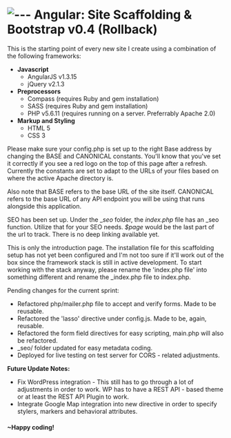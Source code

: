 # ![---](https://dl.dropboxusercontent.com/u/65873649/CDN/Codepen/favico.png) Angular: Site Scaffolding & Bootstrap v0.4 (Rollback)

This is the starting point of every new site I create using a combination of the following frameworks:

*   **Javascript**
    *   AngularJS v1.3.15
    *   jQuery v2.1.3
*   **Preprocessors**
    *   Compass (requires Ruby and gem installation)
    *   SASS (requires Ruby and gem installation)
    *   PHP v5.6.11 (requires running on a server. Preferrably Apache 2.0)
*   **Markup and Styling**
    *   HTML 5
    *   CSS 3

Please make sure your config.php is set up to the right Base address by changing the BASE and CANONICAL constants. You'll know that you've set it correctly if you see a red logo on the top of this page after a refresh. Currently the constants are set to adapt to the URLs of your files based on where the active Apache directory is.

Also note that BASE refers to the base URL of the site itself. CANONICAL refers to the base URL of any API endpoint you will be using that runs alongside this application.

SEO has been set up. Under the __seo_ folder, the _index.php_ file has an _seo function. Utilize that for your SEO needs. _$page_ would be the last part of the url to track. There is no deep linking available yet.

This is only the introduction page. The installation file for this scaffolding setup has not yet been configured and I'm not too sure if it'll work out of the box since the framework stack is still in active development. To start working with the stack anyway, please rename the 'index.php file' into something different and rename the _index.php file to index.php.

Pending changes for the current sprint:

 - Refactored php/mailer.php file to accept and verify forms. Made to be reusable.
 - Refactored the 'lasso' directive under config.js. Made to be, again, reusable.
 - Refactored the form field directives for easy scripting, main.php will also be refactored.
 - _seo/ folder updated for easy metadata coding.
 - Deployed for live testing on test server for CORS - related adjustments.

**Future Update Notes:**

 - Fix WordPress integration - This still has to go through a lot of adjustments in order to work. WP has to have a REST API - based theme or at least the REST API Plugin to work.
 - Integrate Google Map integration into new directive in order to specify stylers, markers and behavioral attributes.

#### ~Happy coding!